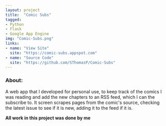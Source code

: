 ```yaml
---
layout: project
title:  "Comic Subs"
tagged:
- Python
- Flask
- Google App Engine
img: "Comic-Subs.png"
links:
- name: "View Site"
  site: "https://comic-subs.appspot.com"
- name: "Source Code"
  site: "https://github.com/SThomasP/Comic-Subs"
---
```

### About:

A web app that I developed for personal use, to keep track of the comics I was reading and add the new chapters to an RSS feed, which I can the subscribe to. It screen scrapes pages from the comic's source, checking the latest issue to see if it is new, adding it to the feed if it is.

**All work in this project was done by me**
